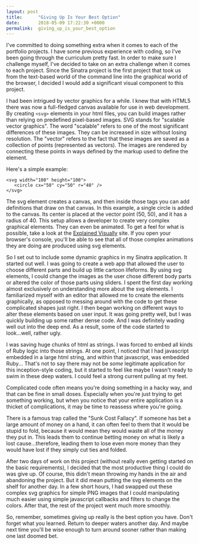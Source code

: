 ```yaml
---
layout: post
title:      "Giving Up Is Your Best Option"
date:       2018-05-09 17:22:30 +0000
permalink:  giving_up_is_your_best_option
---
```



I've committed to doing something extra when it comes to each of the portfolio projects. I have some previous experience with coding, so I've been going through the curriculum pretty fast. In order to make sure I challenge myself, I've decided to take on an extra challenge when it comes to each project. Since the Sinatra project is the first project that took us from the text-based world of the command line into the graphical world of the browser, I decided I would add a significant visual component to this project.

I had been intrigued by vector graphics for a while. I knew that with HTML5 there was now a full-fledged canvas available for use in web development. By creating `<svg>` elements in your html files, you can build images rather than relying on predefined pixel-based images. SVG stands for "scalable vector graphics". The word "scalable" refers to one of the most significant differences of these images. They can be increased in size without losing resolution. The "vector" refers to the fact that these images are saved as a collection of points (represented as vectors). The images are rendered by connecting these points in ways defined by the markup used to define the element.

Here's a simple example:

```
<svg width="100" height="100">
   <circle cx="50" cy="50" r="40" />
</svg>
```

The svg element creates a canvas, and then inside those tags you can add definitions that draw on that canvas. In this example, a single circle is added to the canvas. Its center is placed at the vector point (50, 50), and it has a radius of 40. This setup allows a developer to create very complex graphical elements. They can even be animated. To get a feel for what is possible, take a look at the [Explained Visually](http://setosa.io/ev/sine-and-cosine/) site. If you open your browser's console, you'll be able to see that all of those complex animations they are doing are produced using svg elements.

So I set out to include some dynamic graphics in my Sinatra application. It started out well. I was going to create a web app that allowed the user to choose different parts and build up little cartoon lifeforms. By using svg elements, I could change the images as the user chose different body parts or altered the color of those parts using sliders. I spent the first day working almost exclusively on understanding more about the svg elements. I familiarized myself with an editor that allowed me to create the elements graphically, as opposed to messing around with the code to get these complicated shapes just right. I then began working on different ways to alter these elements based on user input. It was going pretty well, but I was quickly building up some rather dense code. And I was definitely wading well out into the deep end. As a result, some of the code started to look...well, rather ugly.

I was saving huge chunks of html as strings. I was forced to embed all kinds of Ruby logic into those strings. At one point, I noticed that I had javascript embedded in a large html string, and within that javascript, was embedded Ruby... That's not to say there may not be *some* legitimate application for this inception-style coding, but it started to feel like maybe I wasn't ready to swim in these deep waters. I could feel a strong current pulling at my feet.

Complicated code often means you're doing something in a hacky way, and that can be fine in small doses. Especially when you're just trying to get something working, but when you notice that your entire application is a thicket of complications, it may be time to reassess where you're going. 

There is a famous trap called the "Sunk Cost Fallacy". If someone has bet a large amount of money on a hand, it can often feel to them that it would be stupid to fold, because it would mean they would waste all of the money they put in. This leads them to continue betting money on what is likely a lost cause...therefore, leading them to lose even more money than they would have lost if they simply cut ties and folded.

After two days of work on this project (without really even getting started on the basic requirements), I decided that the most productive thing I could do was give up. Of course, this didn't mean throwing my hands in the air and abandoning the project. But it did mean putting the svg elements on the shelf for another day. In a few short hours, I had swapped out these complex svg graphics for simple PNG images that I could manipulating much easier using simple javascript callbacks and filters to change the colors. After that, the rest of the project went much more smoothly.

So, remember, sometimes giving up really is the best option you have. Don't forget what you learned. Return to deeper waters another day. And maybe next time you'll be wise enough to turn around sooner rather than making one last doomed bet.
